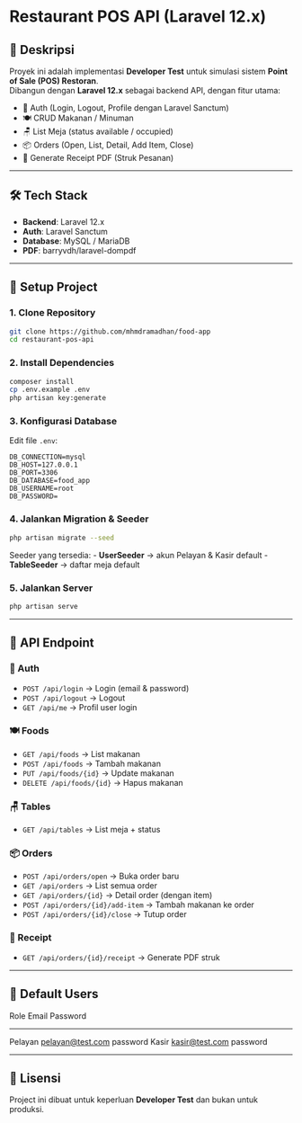 # Restaurant POS API (Laravel 12.x)

## 📌 Deskripsi

Proyek ini adalah implementasi **Developer Test** untuk simulasi sistem
**Point of Sale (POS) Restoran**.\
Dibangun dengan **Laravel 12.x** sebagai backend API, dengan fitur
utama:

-   🔑 Auth (Login, Logout, Profile dengan Laravel Sanctum)
-   🍽️ CRUD Makanan / Minuman
-   🪑 List Meja (status available / occupied)
-   📦 Orders (Open, List, Detail, Add Item, Close)
-   🧾 Generate Receipt PDF (Struk Pesanan)

------------------------------------------------------------------------

## 🛠️ Tech Stack

-   **Backend**: Laravel 12.x
-   **Auth**: Laravel Sanctum
-   **Database**: MySQL / MariaDB
-   **PDF**: barryvdh/laravel-dompdf

------------------------------------------------------------------------

## 🚀 Setup Project

### 1. Clone Repository

``` bash
git clone https://github.com/mhmdramadhan/food-app
cd restaurant-pos-api
```

### 2. Install Dependencies

``` bash
composer install
cp .env.example .env
php artisan key:generate
```

### 3. Konfigurasi Database

Edit file `.env`:

    DB_CONNECTION=mysql
    DB_HOST=127.0.0.1
    DB_PORT=3306
    DB_DATABASE=food_app
    DB_USERNAME=root
    DB_PASSWORD=

### 4. Jalankan Migration & Seeder

``` bash
php artisan migrate --seed
```

Seeder yang tersedia: - **UserSeeder** → akun Pelayan & Kasir default -
**TableSeeder** → daftar meja default

### 5. Jalankan Server

``` bash
php artisan serve
```

------------------------------------------------------------------------

## 📌 API Endpoint

### 🔑 Auth

-   `POST /api/login` → Login (email & password)
-   `POST /api/logout` → Logout
-   `GET /api/me` → Profil user login

### 🍽️ Foods

-   `GET /api/foods` → List makanan
-   `POST /api/foods` → Tambah makanan
-   `PUT /api/foods/{id}` → Update makanan
-   `DELETE /api/foods/{id}` → Hapus makanan

### 🪑 Tables

-   `GET /api/tables` → List meja + status

### 📦 Orders

-   `POST /api/orders/open` → Buka order baru
-   `GET /api/orders` → List semua order
-   `GET /api/orders/{id}` → Detail order (dengan item)
-   `POST /api/orders/{id}/add-item` → Tambah makanan ke order
-   `POST /api/orders/{id}/close` → Tutup order

### 🧾 Receipt

-   `GET /api/orders/{id}/receipt` → Generate PDF struk

------------------------------------------------------------------------

## 👥 Default Users

  Role      Email              Password
  --------- ------------------ ----------
  Pelayan   pelayan@test.com   password
  Kasir     kasir@test.com     password

------------------------------------------------------------------------

## 📄 Lisensi

Project ini dibuat untuk keperluan **Developer Test** dan bukan untuk
produksi.
